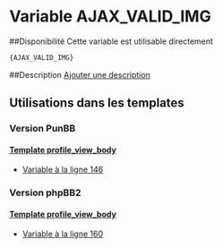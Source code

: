 # Variable AJAX_VALID_IMG

##Disponibilité
Cette variable est utilisable directement

```html
{AJAX_VALID_IMG}
```

##Description
[Ajouter une description](https://fa-tvars.appspot.com/var/AJAX_VALID_IMG)

## Utilisations dans les templates

### Version PunBB

#### [Template profile_view_body](punbb/profile_view_body.md#readme)
* [Variable &agrave; la ligne 146](../punbb/profile_view_body.tpl#L146)

### Version phpBB2

#### [Template profile_view_body](subsilver/profile_view_body.md#readme)
* [Variable &agrave; la ligne 160](../subsilver/profile_view_body.tpl#L160)